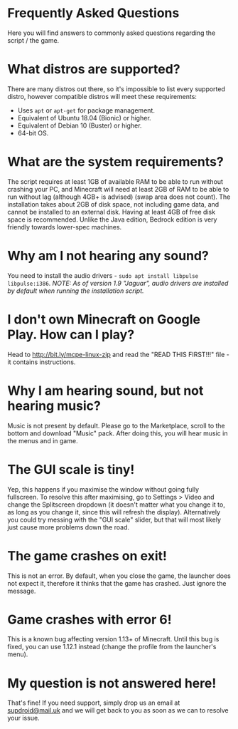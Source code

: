 # Frequently Asked Questions
Here you will find answers to commonly asked questions regarding the script / the game.
# What distros are supported?
There are many distros out there, so it's impossible to list every supported distro, however compatible distros will meet these requirements:
- Uses `apt` or `apt-get` for package management.
- Equivalent of Ubuntu 18.04 (Bionic) or higher.
- Equivalent of Debian 10 (Buster) or higher.
- 64-bit OS.
# What are the system requirements?
The script requires at least 1GB of available RAM to be able to run without crashing your PC, and Minecraft will need at least 2GB of RAM to be able to run without lag (although 4GB+ is advised) (swap area does not count). The installation takes about 2GB of disk space, not including game data, and cannot be installed to an external disk. Having at least 4GB of free disk space is recommended. Unlike the Java edition, Bedrock edition is very friendly towards lower-spec machines.
# Why am I not hearing any sound?
You need to install the audio drivers - `sudo apt install libpulse libpulse:i386`. *NOTE: As of version 1.9 "Jaguar", audio drivers are installed by default when running the installation script.*
# I don't own Minecraft on Google Play. How can I play?
Head to http://bit.ly/mcpe-linux-zip and read the "READ THIS FIRST!!!" file - it contains instructions.
# Why I am hearing sound, but not hearing music?
Music is not present by default. Please go to the Marketplace, scroll to the bottom and download "Music" pack. After doing this, you will hear music in the menus and in game.
# The GUI scale is tiny!
Yep, this happens if you maximise the window without going fully fullscreen. To resolve this after maximising, go to Settings > Video and change the Splitscreen dropdown (it doesn't matter what you change it to, as long as you change it, since this will refresh the display). Alternatively you could try messing with the "GUI scale" slider, but that will most likely just cause more problems down the road.
# The game crashes on exit!
This is not an error. By default, when you close the game, the launcher does not expect it, therefore it thinks that the game has crashed. Just ignore the message.
# Game crashes with error 6!
This is a known bug affecting version 1.13+ of Minecraft. Until this bug is fixed, you can use 1.12.1 instead (change the profile from the launcher's menu).
# My question is not answered here!
That's fine! If you need support, simply drop us an email at supdroid@mail.uk and we will get back to you as soon as we can to resolve your issue.
